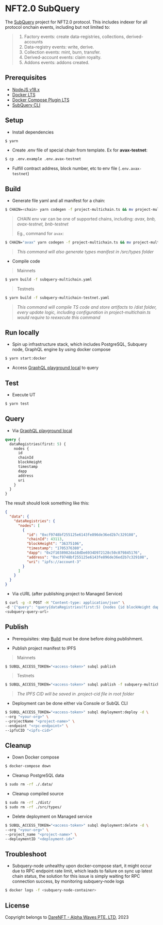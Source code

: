 # NFT2.0 SubQuery

The [SubQuery](https://subquery.network) project for NFT2.0 protocol. This includes indexer for all protocol onchain events, including but not limited to:
> 1. Factory events: create data-registries, collections, derived-accounts
> 2. Data-registry events: write, derive.
> 3. Collection events: mint, burn, transfer.
> 4. Derived-account events: claim royalty.
> 5. Addons events: addons created.

## Prerequisites
- [NodeJS v18.x](https://nodejs.org/en/blog/release/v18.17.0)
- [Docker LTS](https://docs.docker.com/engine/install/)
- [Docker Compose Plugin LTS](https://docs.docker.com/compose/install/linux/)
- [SubQuery CLI](https://academy.subquery.network/quickstart/quickstart.html#_1-install-the-subquery-cli)

## Setup
- Install dependencies
```bash
$ yarn
```

- Create .env file of special chain from template. Ex for **avax-testnet**:
```bash
$ cp .env.example .env.avax-testnet
```

- Fulfill contract address, block number, etc to env file (`.env.avax-testnet`)

## Build
- Generate file yaml and all manifest for a chain:
```bash
$ CHAIN=<chain> yarn codegen -f project-multichain.ts && mv project-multichain.yaml project-<chain>.yaml
```

> CHAIN env var can be one of supported chains, including: *avax, bnb, avax-testnet, bnb-testnet*
>
> Eg., command for `avax`:
```bash
$ CHAIN="avax" yarn codegen -f project-multichain.ts && mv project-multichain.yaml project-avax.yaml
```

> *This command will also generate types manifest in /src/types folder*

- Compile code

> Mainnets
```bash
$ yarn build -f subquery-multichain.yaml
```

> Testnets
```bash
$ yarn build -f subquery-multichain-testnet.yaml
```

> *This command will compile TS code and store artifacts to /dist folder, every update logic, including configuration in project-multichain.ts would require to reexecute this command*

## Run locally
- Spin up infrastructure stack, which includes PostgreSQL, Subquery node, GraphQL engine by using docker compose
```bash
$ yarn start:docker
```

- Access [GraphQL playground local](http://localhost:3000/) to query

## Test
- Execute UT
```bash
$ yarn test
```

## Query
- Via [GraphQL playground local](http://localhost:3000/)

```graphql
query {
  dataRegistries(first: 5) {
    nodes {
      id
      chainId
      blockHeight
      timestamp
      dapp
      address
      uri
    }
  }
}
```

The result should look something like this:

```json
{
  "data": {
    "dataRegistries": {
      "nodes": [
        {
          "id": "0xcf9748bf255125e6143fe896de36ed2b7c329108",
          "chainId": 43113,
          "blockHeight": "36375106",
          "timestamp": "1705376380",
          "dapp": "0x2f1038982da18dDe6934D972128c50c079845176",
          "address": "0xcf9748bf255125e6143fe896de36ed2b7c329108",
          "uri": "ipfs://account-3"
        }
      ]
    }
  }
}
```

- Via cURL (after publishing project to Managed Service)
```bash
$ curl -g -X POST -H "Content-type: application/json" \
-d '{"query": "query{dataRegistries(first:5) {nodes {id blockHeight dapp address uri}}}"}' \
<subquery-query-url>
```

## Publish
- Prerequisites: step [Build](#build) must be done before doing publishment.

- Publish project manifest to IPFS

> Mainnets
```bash
$ SUBQL_ACCESS_TOKEN="<access-token>" subql publish
```

> Testnets
```bash
$ SUBQL_ACCESS_TOKEN="<access-token>" subql publish -f subquery-multichain-testnet.yaml
```

> *The IPFS CID will be saved in .project-cid file in root folder*

- Deployment can be done either via Console or SubQL CLI
```bash
$ SUBQL_ACCESS_TOKEN="<access-token>" subql deployment:deploy -d \
--org "<your-org>" \
--projectName "<project-name>" \
--endpoint "<rpc-endpoint>" \
--ipfsCID "<ipfs-cid>"
```

## Cleanup
- Down Docker compose
```bash
$ docker-compose down
```

- Cleanup PostgreSQL data
```bash
$ sudo rm -rf ./.data/
```

- Cleanup compiled source
```bash
$ sudo rm -rf ./dist/
$ sudo rm -rf ./src/types/
```

- Delete deployment on Managed service
```bash
$ SUBQL_ACCESS_TOKEN="<access-token>" subql deployment:delete -d \
--org "<your-org>" \
--project_name "<project-name>" \
--deploymentID "<deployment-id>"
```

## Troubleshoot
- Subquery-node unhealthy upon docker-compose start, it might occur due to RPC endpoint rate limit, which leads to failure on sync up latest chain status, the solution for this issue is simply waiting for RPC connection success, by monitoring subquery-node logs
```bash
$ docker logs -f <subquery-node-container>
```

## License
Copyright belongs to [DareNFT - Alpha Waves PTE. LTD](https://darenft.com/), 2023

